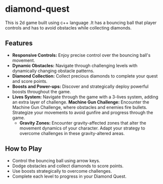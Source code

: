 # diamond-quest
This is 2d game built using c++ language .It has a bouncing ball that player controls and has to  avoid obstacles while collecting diamonds.
## Features

- **Responsive Controls:** Enjoy precise control over the bouncing ball's movement.
- **Dynamic Obstacles:** Navigate through challenging levels with dynamically changing obstacle patterns.
- **Diamond Collection:** Collect precious diamonds to complete your quest and score points.
- **Boosts and Power-ups:** Discover and strategically deploy powerful boosts throughout the game.
- **Lives System:** Navigate through the game with a 3-lives system, adding an extra layer of challenge.
 **Machine Gun Challenge:** Encounter the Machine Gun Challenge, where obstacles and enemies fire bullets. Strategize your movements to avoid gunfire and progress through the game.
  - **Gravity Zones:** Encounter gravity-affected zones that alter the movement dynamics of your character. Adapt your strategy to overcome challenges in these gravity-altered areas.

## How to Play

- Control the bouncing ball using arrow keys.
- Dodge obstacles and collect diamonds to score points.
- Use boosts strategically to overcome challenges.
- Complete each level to progress in your Diamond Quest.
